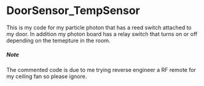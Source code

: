 # DoorSensor_TempSensor
This is my code for my particle photon that has a reed switch attached to my door. In addition my photon board has a relay switch that turns on or off depending on the temepture in the room. 

##### Note
The commented code is due to me trying reverse engineer a RF remote for my ceiling fan so please ignore. 
